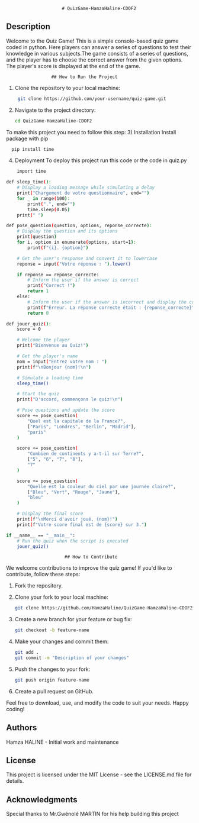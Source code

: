                          # QuizGame-HamzaHaline-CDOF2


## Description
Welcome to the Quiz Game! This is a simple console-based quiz game coded in python. Here players can answer a series of questions to test their knowledge in various subjects.The game consists of a series of questions, and the player has to choose the correct answer from the given options. The player's score is displayed at the end of the game.

                     ## How to Run the Project
1) Clone the repository to your local machine:
   ```bash
    git clone https://github.com/your-username/quiz-game.git
    ```

2) Navigate to the project directory:
    ```bash
    cd QuizGame-HamzaHaline-CDOF2
    ```

To make this project you need to follow this step:
3) Installation
Install package with pip
```bash
  pip install time
```

4) Deployment
To deploy this project run this code or the code in quiz.py
```bash
    import time

def sleep_time():
    # Display a loading message while simulating a delay
    print("Chargement de votre questionnaire", end="")
    for _ in range(100):
        print(".", end="")
        time.sleep(0.05)
    print(" ")

def pose_question(question, options, reponse_correcte):
    # Display the question and its options
    print(question)
    for i, option in enumerate(options, start=1):
        print(f"{i}. {option}")

    # Get the user's response and convert it to lowercase
    reponse = input("Votre réponse : ").lower()

    if reponse == reponse_correcte:
        # Inform the user if the answer is correct
        print("Correct !")
        return 1
    else:
        # Inform the user if the answer is incorrect and display the correct answer
        print(f"Erreur. La réponse correcte était : {reponse_correcte}")
        return 0

def jouer_quiz():
    score = 0

    # Welcome the player
    print("Bienvenue au Quiz!")

    # Get the player's name
    nom = input("Entrez votre nom : ")
    print(f"\nBonjour {nom}!\n")

    # Simulate a loading time
    sleep_time()

    # Start the quiz
    print("D'accord, commençons le quiz!\n")

    # Pose questions and update the score
    score += pose_question(
        "Quel est la capitale de la France?",
        ["Paris", "Londres", "Berlin", "Madrid"],
        "paris"
    )

    score += pose_question(
        "Combien de continents y a-t-il sur Terre?",
        ["5", "6", "7", "8"],
        "7"
    )

    score += pose_question(
        "Quelle est la couleur du ciel par une journée claire?",
        ["Bleu", "Vert", "Rouge", "Jaune"],
        "bleu"
    )

    # Display the final score
    print(f"\nMerci d'avoir joué, {nom}!")
    print(f"Votre score final est de {score} sur 3.")

if __name__ == "__main__":
    # Run the quiz when the script is executed
    jouer_quiz()


```

                          ## How to Contribute
We welcome contributions to improve the quiz game! If you'd like to contribute, follow these steps:

1. Fork the repository.

2. Clone your fork to your local machine:
    ```bash
    git clone https://github.com/HamzaHaline/QuizGame-HamzaHaline-CDOF2
    ```

3. Create a new branch for your feature or bug fix:
    ```bash
    git checkout -b feature-name
    ```

4. Make your changes and commit them:
    ```bash
    git add .
    git commit -m "Description of your changes"
    ```

5. Push the changes to your fork:
    ```bash
    git push origin feature-name
    ```

6. Create a pull request on GitHub.


Feel free to download, use, and modify the code to suit your needs. Happy coding!


## Authors
Hamza HALINE - Initial work and maintenance

## License
This project is licensed under the MIT License - see the LICENSE.md file for details.

## Acknowledgments
Special thanks to Mr.Gwénolé MARTIN for his help building this project
